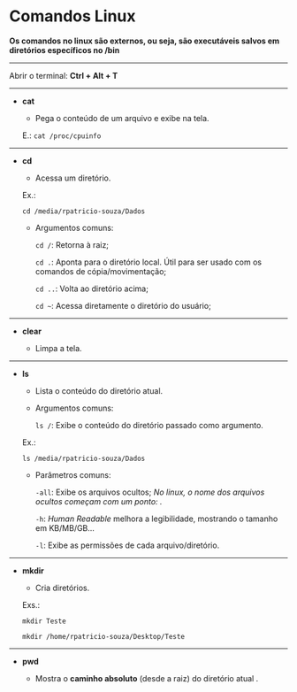 # Comandos Linux

__Os comandos no linux são externos, ou seja, são executáveis salvos em diretórios específicos no /bin__

---

Abrir o terminal: **Ctrl + Alt + T**

---

* __cat__

   * Pega o conteúdo de um arquivo e exibe na tela.

   E.: `cat /proc/cpuinfo`

---

* __cd__

   * Acessa um diretório.

   Ex.:
   
   `cd /media/rpatricio-souza/Dados`

   * Argumentos comuns:

      `cd /`: Retorna à raiz;

      `cd .`: Aponta para o diretório local. Útil para ser usado com os comandos de cópia/movimentação;
      
      `cd ..`: Volta ao diretório acima;

      `cd ~`: Acessa diretamente o diretório do usuário;
---

* __clear__

   * Limpa a tela.

---

* __ls__

   * Lista o conteúdo do diretório atual.
   
   * Argumentos comuns:

      `ls /`: Exibe o conteúdo do diretório passado como argumento.

    Ex.:
    
    `ls /media/rpatricio-souza/Dados`

   * Parâmetros comuns:

      `-all`: Exibe os arquivos ocultos;
         _No linux, o nome dos arquivos ocultos começam com um ponto: ._

      `-h`: _Human Readable_ melhora a legibilidade, mostrando o tamanho em KB/MB/GB...

      `-l`: Exibe as permissões de cada arquivo/diretório.


---

* __mkdir__

   * Cria diretórios.

   Exs.:
   
   `mkdir Teste`

   `mkdir /home/rpatricio-souza/Desktop/Teste`

---

* __pwd__

   * Mostra o __caminho absoluto__ (desde a raiz) do diretório atual .
